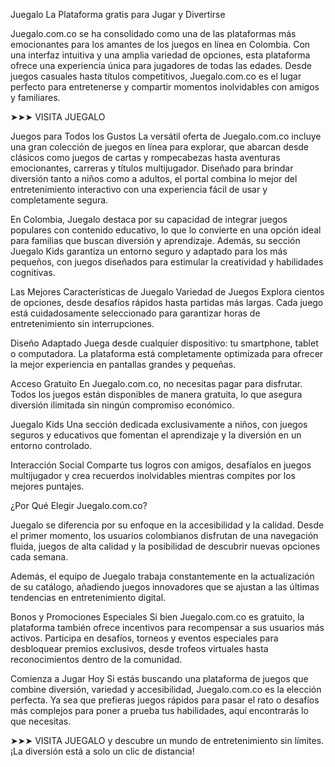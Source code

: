 Juegalo La Plataforma gratis para Jugar y Divertirse

Juegalo.com.co se ha consolidado como una de las plataformas más emocionantes para los amantes de los juegos en línea en Colombia. Con una interfaz intuitiva y una amplia variedad de opciones, esta plataforma ofrece una experiencia única para jugadores de todas las edades. Desde juegos casuales hasta títulos competitivos, Juegalo.com.co es el lugar perfecto para entretenerse y compartir momentos inolvidables con amigos y familiares.

➤➤➤ VISITA JUEGALO

Juegos para Todos los Gustos
La versátil oferta de Juegalo.com.co incluye una gran colección de juegos en línea para explorar, que abarcan desde clásicos como juegos de cartas y rompecabezas hasta aventuras emocionantes, carreras y títulos multijugador. Diseñado para brindar diversión tanto a niños como a adultos, el portal combina lo mejor del entretenimiento interactivo con una experiencia fácil de usar y completamente segura.

En Colombia, Juegalo destaca por su capacidad de integrar juegos populares con contenido educativo, lo que lo convierte en una opción ideal para familias que buscan diversión y aprendizaje. Además, su sección Juegalo Kids garantiza un entorno seguro y adaptado para los más pequeños, con juegos diseñados para estimular la creatividad y habilidades cognitivas.

Las Mejores Características de Juegalo
Variedad de Juegos
Explora cientos de opciones, desde desafíos rápidos hasta partidas más largas. Cada juego está cuidadosamente seleccionado para garantizar horas de entretenimiento sin interrupciones.

Diseño Adaptado
Juega desde cualquier dispositivo: tu smartphone, tablet o computadora. La plataforma está completamente optimizada para ofrecer la mejor experiencia en pantallas grandes y pequeñas.

Acceso Gratuito
En Juegalo.com.co, no necesitas pagar para disfrutar. Todos los juegos están disponibles de manera gratuita, lo que asegura diversión ilimitada sin ningún compromiso económico.

Juegalo Kids
Una sección dedicada exclusivamente a niños, con juegos seguros y educativos que fomentan el aprendizaje y la diversión en un entorno controlado.

Interacción Social
Comparte tus logros con amigos, desafíalos en juegos multijugador y crea recuerdos inolvidables mientras compites por los mejores puntajes.

¿Por Qué Elegir Juegalo.com.co?

Juegalo se diferencia por su enfoque en la accesibilidad y la calidad. Desde el primer momento, los usuarios colombianos disfrutan de una navegación fluida, juegos de alta calidad y la posibilidad de descubrir nuevas opciones cada semana.

Además, el equipo de Juegalo trabaja constantemente en la actualización de su catálogo, añadiendo juegos innovadores que se ajustan a las últimas tendencias en entretenimiento digital.

Bonos y Promociones Especiales
Si bien Juegalo.com.co es gratuito, la plataforma también ofrece incentivos para recompensar a sus usuarios más activos. Participa en desafíos, torneos y eventos especiales para desbloquear premios exclusivos, desde trofeos virtuales hasta reconocimientos dentro de la comunidad.

Comienza a Jugar Hoy
Si estás buscando una plataforma de juegos que combine diversión, variedad y accesibilidad, Juegalo.com.co es la elección perfecta. Ya sea que prefieras juegos rápidos para pasar el rato o desafíos más complejos para poner a prueba tus habilidades, aquí encontrarás lo que necesitas.

➤➤➤ VISITA JUEGALO y descubre un mundo de entretenimiento sin límites. ¡La diversión está a solo un clic de distancia!

